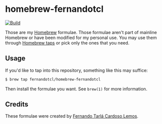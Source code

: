 # homebrew-fernandotcl

[![Build](https://github.com/fernandotcl/homebrew-fernandotcl/workflows/Build/badge.svg)][GitHub Actions]

Those are my [Homebrew][] formulae. Those formulae aren't part of mainline Homebrew or have been modified for my personal use. You may use them through [Homebrew taps][taps] or pick only the ones that you need.

[GitHub Actions]: https://github.com/fernandotcl/homebrew-fernandotcl/actions?query=workflow%3ABuild
[Homebrew]: https://brew.sh/
[taps]: https://docs.brew.sh/Taps

## Usage

If you'd like to tap into this repository, something like this may suffice:

```sh
$ brew tap fernandotcl/homebrew-fernandotcl
```

Then install the formulae you want. See `brew(1)` for more information.

## Credits

These formulae were created by [Fernando Tarlá Cardoso Lemos][fernando].

[fernando]: mailto:fernandotcl@gmail.com
